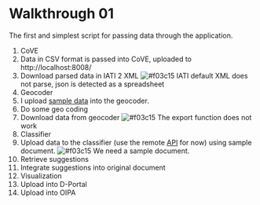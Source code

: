 Walkthrough 01
==============

The first and simplest script for passing data through the application.

 1. CoVE
   1. Data in CSV format is passed into CoVE, uploaded to http://localhost:8008/
   1. Download parsed data in IATI 2 XML ![#f03c15](https://placehold.it/15/f03c15/000000?text=+) IATI default XML does not parse, json is detected as a spreadsheet
 1. Geocoder
   1. I upload [sample data](./geocoder/sample.csv) into the geocoder.
   1. Do some geo coding
   1. Download data from geocoder ![#f03c15](https://placehold.it/15/f03c15/000000?text=+) The export function does not work
 1. Classifier
   1. Upload data to the classifier (use the remote [API](http://gis.foundationcenter.org/OpenAgCoder/index.php) for now) using sample document. ![#f03c15](https://placehold.it/15/f03c15/000000?text=+) We need a sample document.
   1. Retrieve suggestions
   1. Integrate suggestions into original document
 1. Visualization
   1. Upload into D-Portal
   1. Upload into OIPA
